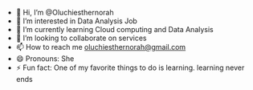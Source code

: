 - 👋 Hi, I’m @Oluchiesthernorah
- 👀 I’m interested in Data Analysis Job
- 🌱 I’m currently learning Cloud computing and Data Analysis 
- 💞️ I’m looking to collaborate on services 
- 📫 How to reach me oluchiesthernorah@gmail.com
- 😄 Pronouns: She
- ⚡ Fun fact: One of my favorite things to do is learning. learning never ends

<!---
Oluchiesthernorah/Oluchiesthernorah is a ✨ special ✨ repository because its `README.md` (this file) appears on your GitHub profile.
You can click the Preview link to take a look at your changes.
--->
